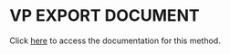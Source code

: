 <!---->
# VP EXPORT DOCUMENT

Click [here](https://developer.4d.com/docs/ViewPro/commands/vp-export-document) to access the documentation for this method.

